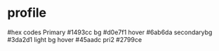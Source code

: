# profile

#hex codes
Primary
#1493cc
bg
#d0e7f1
hover
#6ab6da
secondarybg
#3da2d1
light bg hover
#45aadc
pri2
#2799ce
